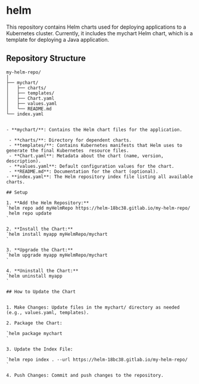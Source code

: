 # helm

This repository contains Helm charts used for deploying applications to a Kubernetes cluster. Currently, it includes the mychart Helm chart, which is a template for deploying a Java application.


## Repository Structure

```plaintext
my-helm-repo/
│
├── mychart/
│   ├── charts/
│   ├── templates/
│   ├── Chart.yaml
│   ├── values.yaml
│   └── README.md
└── index.yaml


- **mychart/**: Contains the Helm chart files for the application.

 - **charts/**: Directory for dependent charts.
 - **templates/**: Contains Kubernetes manifests that Helm uses to generate the final Kubernetes  resource files.
 - **Chart.yaml**: Metadata about the chart (name, version, description).
 - **values.yaml**: Default configuration values for the chart.
 - **README.md**: Documentation for the chart (optional).
- **index.yaml**: The Helm repository index file listing all available charts.

## Setup

1. **Add the Helm Repository:**
`helm repo add myHelmRepo https://helm-18bc38.gitlab.io/my-helm-repo/
 helm repo update
`

2. **Install the Chart:**
`helm install myapp myHelmRepo/mychart
`

3. **Upgrade the Chart:**
`helm upgrade myapp myHelmRepo/mychart
`

4. **Uninstall the Chart:**
`helm uninstall myapp
`

## How to Update the Chart


1. Make Changes: Update files in the mychart/ directory as needed (e.g., values.yaml, templates).

2. Package the Chart:

`helm package mychart
`

3. Update the Index File:

`helm repo index . --url https://helm-18bc38.gitlab.io/my-helm-repo/
`

4. Push Changes: Commit and push changes to the repository.


